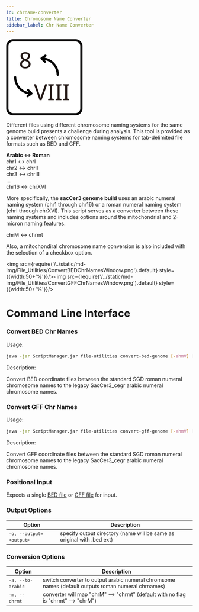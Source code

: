 ```yaml
---
id: chrname-converter
title: Chromosome Name Converter
sidebar_label: Chr Name Converter
---
```


![ChrNameConverter](/../static/icons/File_Utilities/ConvertChrNames_square.svg)

Different files using different chromosome naming systems for the same genome build presents a challenge during analysis. This tool is provided as a converter between chromosome naming systems for tab-delimited file formats such as BED and GFF.

__Arabic &harr; Roman__<br />
chr1 &harr; chrI<br />
chr2 &harr; chrII<br />
chr3 &harr; chrIII<br />
...<br />
chr16 &harr; chrXVI

More specifically, the __sacCer3 genome build__ uses an arabic numeral naming system (chr1 through chr16) or a roman numeral naming system (chrI through chrXVI). This script serves as a converter between these naming systems and includes options around the mitochondrial and 2-micron naming features.

chrM &harr; chrmt

Also, a mitochondiral chromosome name conversion is also included with the selection of a checkbox option.

<img src={require('/../static/md-img/File_Utilities/ConvertBEDChrNamesWindow.png').default} style={{width:50+'%'}}/><img src={require('/../static/md-img/File_Utilities/ConvertGFFChrNamesWindow.png').default} style={{width:50+'%'}}/>

# Command Line Interface
### Convert BED Chr Names
Usage:
```bash
java -jar ScriptManager.jar file-utilities convert-bed-genome [-ahmV] [-o=<output>] <coordFile>
```
Description:

Convert BED coordinate files between the standard SGD roman numeral chromosome names to the legacy SacCer3_cegr arabic numeral chromosome names.

### Convert GFF Chr Names
Usage:
```bash
java -jar ScriptManager.jar file-utilities convert-gff-genome [-ahmV] [-o=<output>] <coordFile>
```
Description:

Convert GFF coordinate files between the standard SGD roman numeral chromosome names to the legacy SacCer3_cegr arabic numeral chromosome names.

### Positional Input
Expects a single [BED file][bed-format] or [GFF file][gff-format] for input.

### Output Options
| Option | Description |
| ------ | ----------- |
|  `-o, --output=<output>` |   specify output directory (name will be same as original with .bed ext) |

### Conversion Options
| Option | Description |
| ------ | ----------- |
|  `-a, --to-arabic` |        switch converter to output arabic numeral chromsome names (default outputs roman numeral chrnames) |
|  `-m, --chrmt` |             converter will map "chrM" --> "chrmt" (default with no flag is "chrmt" --> "chrM") |


[bed-format]:/docs/Guides/References/file-formats#bed
[gff-format]:/docs/Guides/References/file-formats#gff
